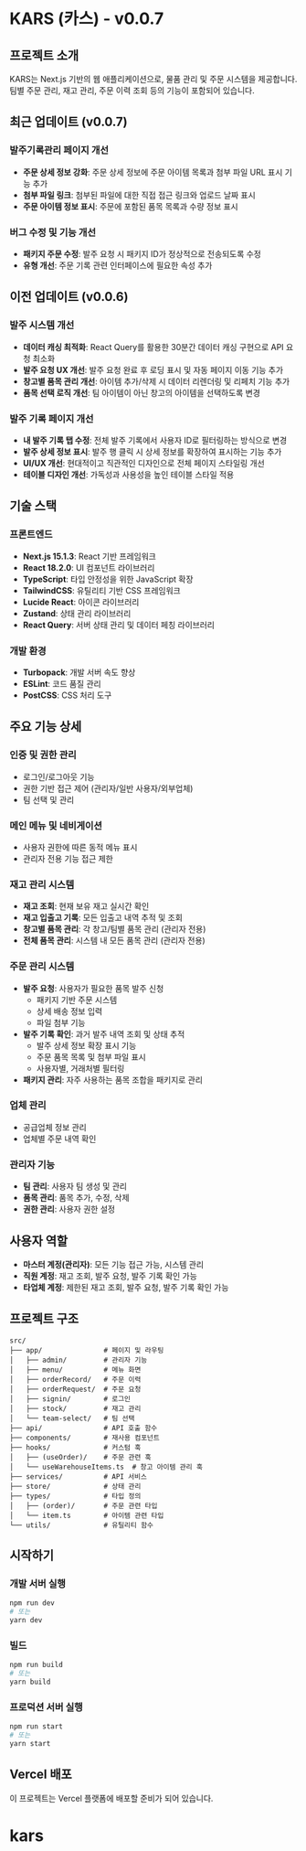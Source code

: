 # KARS (카스) - v0.0.7

## 프로젝트 소개

KARS는 Next.js 기반의 웹 애플리케이션으로, 물품 관리 및 주문 시스템을 제공합니다. 팀별 주문 관리, 재고 관리, 주문 이력 조회 등의 기능이 포함되어 있습니다.

## 최근 업데이트 (v0.0.7)

### 발주기록관리 페이지 개선

- **주문 상세 정보 강화**: 주문 상세 정보에 주문 아이템 목록과 첨부 파일 URL 표시 기능 추가
- **첨부 파일 링크**: 첨부된 파일에 대한 직접 접근 링크와 업로드 날짜 표시
- **주문 아이템 정보 표시**: 주문에 포함된 품목 목록과 수량 정보 표시

### 버그 수정 및 기능 개선

- **패키지 주문 수정**: 발주 요청 시 패키지 ID가 정상적으로 전송되도록 수정
- **유형 개선**: 주문 기록 관련 인터페이스에 필요한 속성 추가

## 이전 업데이트 (v0.0.6)

### 발주 시스템 개선

- **데이터 캐싱 최적화**: React Query를 활용한 30분간 데이터 캐싱 구현으로 API 요청 최소화
- **발주 요청 UX 개선**: 발주 요청 완료 후 로딩 표시 및 자동 페이지 이동 기능 추가
- **창고별 품목 관리 개선**: 아이템 추가/삭제 시 데이터 리렌더링 및 리페치 기능 추가
- **품목 선택 로직 개선**: 팀 아이템이 아닌 창고의 아이템을 선택하도록 변경

### 발주 기록 페이지 개선

- **내 발주 기록 탭 수정**: 전체 발주 기록에서 사용자 ID로 필터링하는 방식으로 변경
- **발주 상세 정보 표시**: 발주 행 클릭 시 상세 정보를 확장하여 표시하는 기능 추가
- **UI/UX 개선**: 현대적이고 직관적인 디자인으로 전체 페이지 스타일링 개선
- **테이블 디자인 개선**: 가독성과 사용성을 높인 테이블 스타일 적용

## 기술 스택

### 프론트엔드

- **Next.js 15.1.3**: React 기반 프레임워크
- **React 18.2.0**: UI 컴포넌트 라이브러리
- **TypeScript**: 타입 안정성을 위한 JavaScript 확장
- **TailwindCSS**: 유틸리티 기반 CSS 프레임워크
- **Lucide React**: 아이콘 라이브러리
- **Zustand**: 상태 관리 라이브러리
- **React Query**: 서버 상태 관리 및 데이터 페칭 라이브러리

### 개발 환경

- **Turbopack**: 개발 서버 속도 향상
- **ESLint**: 코드 품질 관리
- **PostCSS**: CSS 처리 도구

## 주요 기능 상세

### 인증 및 권한 관리

- 로그인/로그아웃 기능
- 권한 기반 접근 제어 (관리자/일반 사용자/외부업체)
- 팀 선택 및 관리

### 메인 메뉴 및 네비게이션

- 사용자 권한에 따른 동적 메뉴 표시
- 관리자 전용 기능 접근 제한

### 재고 관리 시스템

- **재고 조회**: 현재 보유 재고 실시간 확인
- **재고 입출고 기록**: 모든 입출고 내역 추적 및 조회
- **창고별 품목 관리**: 각 창고/팀별 품목 관리 (관리자 전용)
- **전체 품목 관리**: 시스템 내 모든 품목 관리 (관리자 전용)

### 주문 관리 시스템

- **발주 요청**: 사용자가 필요한 품목 발주 신청
  - 패키지 기반 주문 시스템
  - 상세 배송 정보 입력
  - 파일 첨부 기능
- **발주 기록 확인**: 과거 발주 내역 조회 및 상태 추적
  - 발주 상세 정보 확장 표시 기능
  - 주문 품목 목록 및 첨부 파일 표시
  - 사용자별, 거래처별 필터링
- **패키지 관리**: 자주 사용하는 품목 조합을 패키지로 관리

### 업체 관리

- 공급업체 정보 관리
- 업체별 주문 내역 확인

### 관리자 기능

- **팀 관리**: 사용자 팀 생성 및 관리
- **품목 관리**: 품목 추가, 수정, 삭제
- **권한 관리**: 사용자 권한 설정

## 사용자 역할

- **마스터 계정(관리자)**: 모든 기능 접근 가능, 시스템 관리
- **직원 계정**: 재고 조회, 발주 요청, 발주 기록 확인 가능
- **타업체 계정**: 제한된 재고 조회, 발주 요청, 발주 기록 확인 가능

## 프로젝트 구조

```
src/
├── app/               # 페이지 및 라우팅
│   ├── admin/         # 관리자 기능
│   ├── menu/          # 메뉴 화면
│   ├── orderRecord/   # 주문 이력
│   ├── orderRequest/  # 주문 요청
│   ├── signin/        # 로그인
│   ├── stock/         # 재고 관리
│   └── team-select/   # 팀 선택
├── api/               # API 호출 함수
├── components/        # 재사용 컴포넌트
├── hooks/             # 커스텀 훅
│   ├── (useOrder)/    # 주문 관련 훅
│   └── useWarehouseItems.ts  # 창고 아이템 관리 훅
├── services/          # API 서비스
├── store/             # 상태 관리
├── types/             # 타입 정의
│   ├── (order)/       # 주문 관련 타입
│   └── item.ts        # 아이템 관련 타입
└── utils/             # 유틸리티 함수
```

## 시작하기

### 개발 서버 실행

```bash
npm run dev
# 또는
yarn dev
```

### 빌드

```bash
npm run build
# 또는
yarn build
```

### 프로덕션 서버 실행

```bash
npm run start
# 또는
yarn start
```

## Vercel 배포

이 프로젝트는 Vercel 플랫폼에 배포할 준비가 되어 있습니다.

# kars
